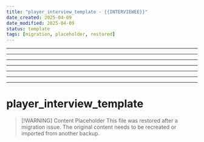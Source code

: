 ```yaml
---
title: "player_interview_template - {{INTERVIEWEE}}"
date_created: 2025-04-09
date_modified: 2025-04-09
status: template
tags: [migration, placeholder, restored]
---
```


---

---

---

---

---

---

---

# player_interview_template

> [\!WARNING] Content Placeholder
> This file was restored after a migration issue. The original content needs to be recreated or imported from another backup.

